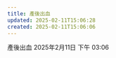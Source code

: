 ```yaml
---
title: 產後出血
updated: 2025-02-11T15:06:28
created: 2025-02-11T15:06:06
---
```


產後出血
2025年2月11日
下午 03:06
